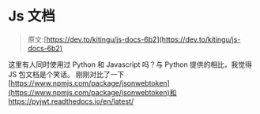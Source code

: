 # Js 文档

> 原文:[https://dev.to/kitingu/js-docs-6b2](https://dev.to/kitingu/js-docs-6b2)

这里有人同时使用过 Python 和 Javascript 吗？与 Python 提供的相比，我觉得 JS 包文档是个笑话。
刚刚对比了一下[https://www.npmjs.com/package/jsonwebtoken](https://www.npmjs.com/package/jsonwebtoken)和
https://pyjwt.readthedocs.io/en/latest/